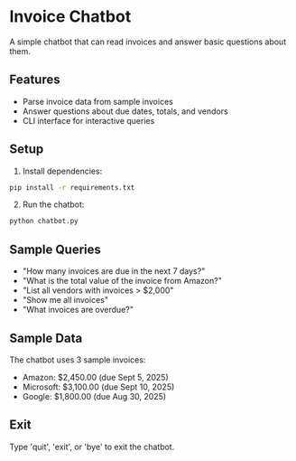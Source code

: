 # Invoice Chatbot

A simple chatbot that can read invoices and answer basic questions about them.

## Features

- Parse invoice data from sample invoices
- Answer questions about due dates, totals, and vendors
- CLI interface for interactive queries

## Setup

1. Install dependencies:
```bash
pip install -r requirements.txt
```

2. Run the chatbot:
```bash
python chatbot.py
```

## Sample Queries

- "How many invoices are due in the next 7 days?"
- "What is the total value of the invoice from Amazon?"
- "List all vendors with invoices > $2,000"
- "Show me all invoices"
- "What invoices are overdue?"

## Sample Data

The chatbot uses 3 sample invoices:
- Amazon: $2,450.00 (due Sept 5, 2025)
- Microsoft: $3,100.00 (due Sept 10, 2025)
- Google: $1,800.00 (due Aug 30, 2025)

## Exit

Type 'quit', 'exit', or 'bye' to exit the chatbot.